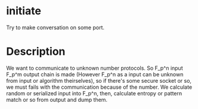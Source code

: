 # initiate
Try to make conversation on some port.

# Description
We want to communicate to unknown number protocols.
So F_p^n input F_p^m output chain is made (However F_p^n as a input can be unknown from input or algorithm theirselves), so if there's some secure socket or so, we must fails with the communication because of the number.
We calculate random or serialized input into F_p^n, then, calculate entropy or pattern match or so from output and dump them.
